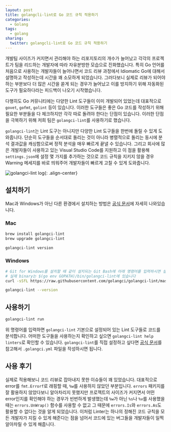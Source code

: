 ```yaml
---
layout: post
title: golangcli-lint로 Go 코드 규칙 적용하기
categories:
  - Golang
tags:
  - golang
sharing:
  twitter: golangcli-lint로 Go 코드 규칙 적용하기
---
```


개발팀 사이즈가 커지면서 관리해야 하는 리포지토리의 개수가 늘어났고 각각의 프로젝트가 팀을 리드하는 개발자에 따라 자유분방한 모습으로 진화했습니다. 특히 Go 언어를 처음으로 사용하는 개발자들이 늘어나면서 코드 리뷰 과정에서 Idiomatic Go에 대해서 설명하고 작성하는데 시간을 꽤 소모하게 되었습니다. 그러다보니 실제로 리뷰가 되어야 하는 부분보다 더 많은 시간을 쏟게 되는 경우가 늘어났고 이를 방지하기 위해 자동화된 도구가 필요하다라는 피드백이 나오기 시작했습니다.

다행히도 Go 커뮤니티에는 다양한 Lint 도구들이 이미 개발되어 있었는데 대표적으로 `govet`, `gofmt`, `golint` 등이 있습니다. 이러한 도구들은 좋은 Go 코드를 작성하기 위해 필요한 부분들을 다 체크하지만 각각 따로 돌려야 한다는 단점이 있습니다. 이러한 단점을 극복하기 위해 저희 팀은 `golangci-lint`를 사용하기로 했습니다. 

`golangci-lint`는 Lint 도구는 아니지만 다양한 Lint 도구들을 한번에 돌릴 수 있게 도와줍니다. 단순히 도구들을 순서대로 돌리는 것이 아니라 병렬적으로 돌리는 동시에 분석 결과값을 캐싱함으로써 정적 분석을 매우 빠르게 끝낼 수 있습니다. 그리고 회사에 많은 개발자들이 사용하고 있는 Visual Studio Code를 지원하고 이 점을 활용해 `settings.json`에 설정 몇 가지를 추가하는 것으로 코드 규칙을 지키지 않을 경우 Warning 메세지를 바로 띄워주어 개발자들이 빠르게 고칠 수 있게 도와줍니다.

![golangci-lint log](https://repository-images.githubusercontent.com/132145189/05239680-dfaf-11e9-9646-2c3ef2f5f8d4){: .align-center}

## 설치하기

Mac과 Windows가 아닌 다른 환경에서 설치하는 방법은 [공식 문서](https://golangci-lint.run/usage/install/)에 자세히 나와있습니다.

### Mac

```bash
brew install golangci-lint
brew upgrade golangci-lint

golangci-lint version
```

### Windows

```bash
# Git for Windows를 설치할 때 같이 설치되는 Git Bash에 아래 명령어를 입력하시면 설치됩니다.
# 실제 binary는 $(go env GOPATH)/bin/golangci-lint에 있습니다
curl -sSfL https://raw.githubusercontent.com/golangci/golangci-lint/master/install.sh | sh -s -- -b $(go env GOPATH)/bin 

golangci-lint --version
```

## 사용하기

```bash
golangci-lint run
```

위 명령어를 입력하면 `golangci-lint` 기본으로 설정되어 있는 Lint 도구들로 코드를 분석합니다. 어떠한 도구들을 사용하는지 확인하고 싶으면 `golangci-lint help linters`로 확인할 수 있습니다. `golangci-lint`를 직접 설정하고 싶다면 [공식 문서](https://golangci-lint.run/usage/configuration/)를 참고해서 `.golangci.yml` 파일을 작성하시면 됩니다.

## 사용 후기

실제로 적용해보니 코드 리뷰로 잡아내지 못한 이슈들이 꽤 있었습니다. 대표적으로 error를 `fmt.Errorf`로 래핑할 때, `%w`를 사용하지 않았던 부분입니다. `errors` 패키지를 잘 활용하지 않았다보니 알아차리지 못했지만 프로젝트의 사이즈가 커지면서 어떤 error인지를 확인해야 하는 경우가 빈번하게 발생했는데 `%w`가 아닌 `%s`나 `%v`를 사용했을 때는 `errors.UnWrap()` 함수를 사용할 수 없고 그 때문에 `errors.Is`와 `errors.As`도 활용할 수 없다는 것을 알게 되었습니다. 이처럼 Linter는 하나의 정해진 코드 규칙을 모든 개발자가 지킬 수 있게 해준다는 점을 넘어서 코드에 있는 버그들을 개발자들이 일찍 알아차릴 수 있게 해줍니다.